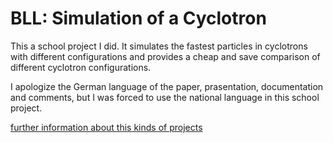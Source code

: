 BLL: Simulation of a Cyclotron
==================

This a school project I did. It simulates the fastest particles in 
cyclotrons with different configurations and provides a cheap and save
comparison of different cyclotron configurations.

I apologize the German language of the paper, prasentation, documentation 
and comments, but I was forced to use the national language in this school
project.

[further information about this kinds of projects](http://www.icho-nrw.de/besLL_MSW.pdf)
